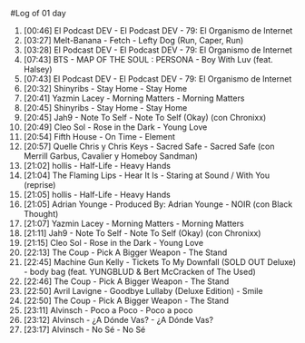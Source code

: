 #Log of 01 day

1. [00:46] El Podcast DEV - El Podcast DEV - 79: El Organismo de Internet
1. [03:27] Melt-Banana - Fetch - Lefty Dog (Run, Caper, Run)
1. [03:28] El Podcast DEV - El Podcast DEV - 79: El Organismo de Internet
1. [07:43] BTS - MAP OF THE SOUL : PERSONA - Boy With Luv (feat. Halsey)
1. [07:43] El Podcast DEV - El Podcast DEV - 79: El Organismo de Internet
1. [20:32] Shinyribs - Stay Home - Stay Home
1. [20:41] Yazmin Lacey - Morning Matters - Morning Matters
1. [20:45] Shinyribs - Stay Home - Stay Home
1. [20:45] Jah9 - Note To Self - Note To Self (Okay) (con Chronixx)
1. [20:49] Cleo Sol - Rose in the Dark - Young Love
1. [20:54] Fifth House - On Time - Element
1. [20:57] Quelle Chris y Chris Keys - Sacred Safe - Sacred Safe (con Merrill Garbus, Cavalier y Homeboy Sandman)
1. [21:02] hollis - Half-Life - Heavy Hands
1. [21:04] The Flaming Lips - Hear It Is - Staring at Sound / With You (reprise)
1. [21:05] hollis - Half-Life - Heavy Hands
1. [21:05] Adrian Younge - Produced By: Adrian Younge - NOIR (con Black Thought)
1. [21:07] Yazmin Lacey - Morning Matters - Morning Matters
1. [21:11] Jah9 - Note To Self - Note To Self (Okay) (con Chronixx)
1. [21:15] Cleo Sol - Rose in the Dark - Young Love
1. [22:13] The Coup - Pick A Bigger Weapon - The Stand
1. [22:45] Machine Gun Kelly - Tickets To My Downfall (SOLD OUT Deluxe) - body bag (feat. YUNGBLUD & Bert McCracken of The Used)
1. [22:46] The Coup - Pick A Bigger Weapon - The Stand
1. [22:50] Avril Lavigne - Goodbye Lullaby (Deluxe Edition) - Smile
1. [22:50] The Coup - Pick A Bigger Weapon - The Stand
1. [23:11] Alvinsch - Poco a Poco - Poco a poco
1. [23:12] Alvinsch - ¿A Dónde Vas? - ¿A Dónde Vas?
1. [23:17] Alvinsch - No Sé - No Sé
